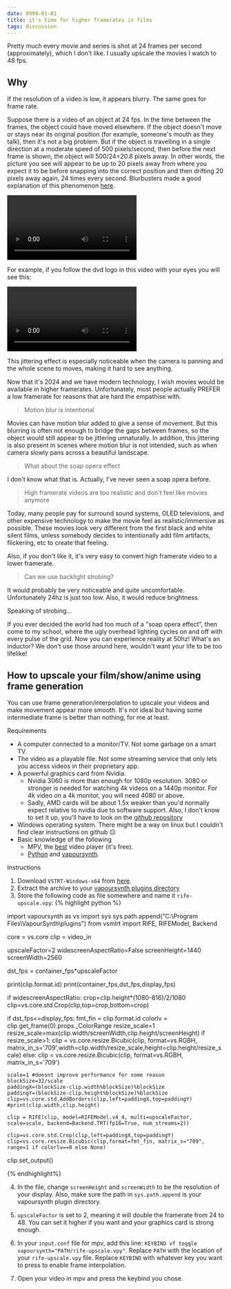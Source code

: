 ```yaml
---
date: 9999-01-01
title: it's time for higher framerates in films
tags: discussion
---
```


Pretty much every movie and series is shot at 24 frames per second (approximately), which I don't like. I usually upscale the movies I watch to 48 fps.

## Why

If the resolution of a video is low, it appears blurry. The same goes for frame rate.

Suppose there is a video of an object at 24 fps. In the time between the frames, the object could have moved elsewhere. If the object doesn't move or stays near its original position (for example, someone's mouth as they talk), then it's not a big problem. But if the object is travelling in a single direction at a moderate speed of 500 pixels/second, then before the next frame is shown, the object will 500/24=20.8 pixels away. In other words, the picture you see will appear to be up to 20 pixels away from where you expect it to be before snapping into the correct position and then drifting 20 pixels away again, 24 times every second. Blurbusters made a good explanation of this phenomenon [here](https://blurbusters.com/faq/oled-motion-blur/).

<video controls loop src="/assets/images/afsdeawf.webm"></video>

For example, if you follow the dvd logo in this video with your eyes you will see this:

<video controls loop src="/assets/images/ophacfuemw2.mp4"></video>


This jittering effect is especially noticeable when the camera is panning and the whole scene to moves, making it hard to see anything.

Now that it's 2024 and we have modern technology, I wish movies would be available in higher framerates. Unfortunately, most people actually PREFER a low framerate for reasons that are hard the empathise with.

> Motion blur is intentional 

Movies can have motion blur added to give a sense of movement. But this blurring is often not enough to bridge the gaps between frames, so the object would still appear to be jittering unnaturally. In addition, this jittering is also present in scenes where motion blur is not intended, such as when camera slowly pans across a beautiful landscape.

> What about the soap opera effect

I don't know what that is. Actually, I've never seen a soap opera before.

> High framerate videos are too realistic and don't feel like movies anymore

Today, many people pay for surround sound systems, OLED televisions, and other expensive technology to make the movie feel as realistic/immersive as possible. These movies look very different from the first black and white silent films, unless somebody decides to intentionally add film artifacts, flickering, etc to create that feeling.

Also, if you don't like it, it's very easy to convert high framerate video to a lower framerate.

> Can we use backlight strobing?

It would probably be very noticeable and quite uncomfortable. Unfortunately 24hz is just too low. Also, it would reduce brightness.

Speaking of strobing...

If you ever decided the world had too much of a "soap opera effect", then come to my school, where the ugly overhead lighting cycles on and off with every pulse of the grid. Now you can experience reality at 50hz! What's an inductor? We don't use those around here, wouldn't want your life to be too lifelike!

## How to upscale your film/show/anime using frame generation

You can use frame generation/interpolation to upscale your videos and make movement appear more smooth. It's not ideal but having some intermediate frame is better than nothing, for me at least.

Requirements
- A computer connected to a monitor/TV. Not some garbage on a smart TV.
- The video as a playable file. Not some streaming service that only lets you access videos in their proprietary app.
- A powerful graphics card from Nvidia.
  - Nvidia 3060 is more than enough for 1080p resolution. 3080 or stronger is needed for watching 4k videos on a 1440p monitor. For 4k video on a 4k monitor, you will need 4080 or above.
  - Sadly, AMD cards will be about 1.5x weaker than you'd normally expect relative to nvidia due to software support. Also, I don't know to set it up, you'll have to look on the [github repository](https://github.com/AmusementClub/vs-mlrt)
- Windows operating system. There might be a way on linux but I couldn't find clear instructions on github ☹
- Basic knowledge of the following
  - MPV, the [best](https://thewiki.moe/guides/playback/) video player (it's free).
  - [Python](https://www.python.org/) and [vapoursynth](https://pypi.org/project/VapourSynth/#files).

Instructions
1. Download `VSTRT-Windows-x64` from [here](https://github.com/AmusementClub/vs-mlrt/releases/tag/v15.2).
2. Extract the archive to your [vapoursynth plugins directory](https://www.vapoursynth.com/doc/installation.html#plugin-autoloading)
3. Store the following code as file somewhere and name it `rife-upscale.vpy`:
{% highlight python %}

import vapoursynth as vs
import sys
sys.path.append("C:\Program Files\VapourSynth\plugins")
from vsmlrt import RIFE, RIFEModel, Backend

core = vs.core
clip = video_in

upscaleFactor=2
widescreenAspectRatio=False
screenHeight=1440
screenWidth=2560

dst_fps = container_fps*upscaleFactor

print(clip.format.id)
print(container_fps,dst_fps,display_fps)

if widescreenAspectRatio:
    crop=clip.height*(1080-816)/2/1080
    clip=vs.core.std.Crop(clip,top=crop,bottom=crop)

if dst_fps<=display_fps:
    fmt_fin = clip.format.id
    colorlv = clip.get_frame(0).props._ColorRange
    resize_scale=1
    resize_scale=max(clip.width/screenWidth,clip.height/screenHeight)
    if resize_scale>1:
        clip = vs.core.resize.Bicubic(clip, format=vs.RGBH, matrix_in_s='709',width=clip.width/resize_scale,height=clip.height/resize_scale)
    else:
        clip = vs.core.resize.Bicubic(clip, format=vs.RGBH, matrix_in_s='709')

    scale=1 #doesnt improve performance for some reason
    blockSize=32/scale
    paddingX=(blockSize-clip.width%blockSize)%blockSize
    paddingY=(blockSize-clip.height%blockSize)%blockSize
    clip=vs.core.std.AddBorders(clip,left=paddingX,top=paddingY)
    #print(clip.width,clip.height)

    clip = RIFE(clip, model=RIFEModel.v4_4, multi=upscaleFactor, scale=scale, backend=Backend.TRT(fp16=True, num_streams=2))

    clip=vs.core.std.Crop(clip,left=paddingX,top=paddingY)
    clip=vs.core.resize.Bicubic(clip,format=fmt_fin, matrix_s="709", range=1 if colorlv==0 else None)

clip.set_output()

{% endhighlight%}

4. In the file, change `screenHeight` and `screenWidth` to be the resolution of your display. Also, make sure the path in `sys.path.append` is your vapoursynth plugin directory.

5. `upscaleFactor` is set to 2, meaning it will double the framerate from 24 to 48. You can set it higher if you want and your graphics card is strong enough.

6. In your `input.conf` file for mpv, add this line: `KEYBIND vf toggle vapoursynth="PATH/rife-upscale.vpy"`. Replace `PATH` with the location of your `rife-upscale.vpy` file. Replace `KEYBIND` with whatever key you want to press to enable frame interpolation.

7. Open your video in mpv and press the keybind you chose.

